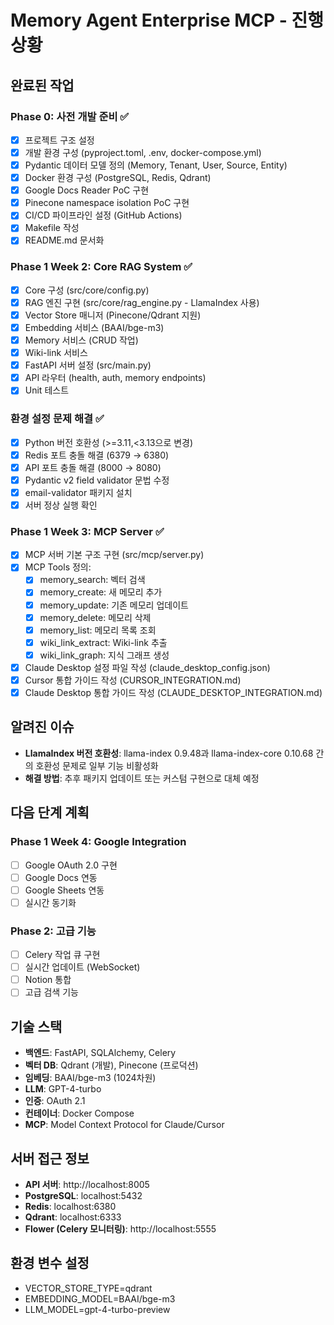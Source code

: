 # Memory Agent Enterprise MCP - 진행 상황

## 완료된 작업

### Phase 0: 사전 개발 준비 ✅
- [x] 프로젝트 구조 설정
- [x] 개발 환경 구성 (pyproject.toml, .env, docker-compose.yml)
- [x] Pydantic 데이터 모델 정의 (Memory, Tenant, User, Source, Entity)
- [x] Docker 환경 구성 (PostgreSQL, Redis, Qdrant)
- [x] Google Docs Reader PoC 구현
- [x] Pinecone namespace isolation PoC 구현
- [x] CI/CD 파이프라인 설정 (GitHub Actions)
- [x] Makefile 작성
- [x] README.md 문서화

### Phase 1 Week 2: Core RAG System ✅
- [x] Core 구성 (src/core/config.py)
- [x] RAG 엔진 구현 (src/core/rag_engine.py - LlamaIndex 사용)
- [x] Vector Store 매니저 (Pinecone/Qdrant 지원)
- [x] Embedding 서비스 (BAAI/bge-m3)
- [x] Memory 서비스 (CRUD 작업)
- [x] Wiki-link 서비스
- [x] FastAPI 서버 설정 (src/main.py)
- [x] API 라우터 (health, auth, memory endpoints)
- [x] Unit 테스트

### 환경 설정 문제 해결 ✅
- [x] Python 버전 호환성 (>=3.11,<3.13으로 변경)
- [x] Redis 포트 충돌 해결 (6379 → 6380)
- [x] API 포트 충돌 해결 (8000 → 8080)
- [x] Pydantic v2 field validator 문법 수정
- [x] email-validator 패키지 설치
- [x] 서버 정상 실행 확인

### Phase 1 Week 3: MCP Server ✅
- [x] MCP 서버 기본 구조 구현 (src/mcp/server.py)
- [x] MCP Tools 정의:
  - [x] memory_search: 벡터 검색
  - [x] memory_create: 새 메모리 추가
  - [x] memory_update: 기존 메모리 업데이트
  - [x] memory_delete: 메모리 삭제
  - [x] memory_list: 메모리 목록 조회
  - [x] wiki_link_extract: Wiki-link 추출
  - [x] wiki_link_graph: 지식 그래프 생성
- [x] Claude Desktop 설정 파일 작성 (claude_desktop_config.json)
- [x] Cursor 통합 가이드 작성 (CURSOR_INTEGRATION.md)
- [x] Claude Desktop 통합 가이드 작성 (CLAUDE_DESKTOP_INTEGRATION.md)

## 알려진 이슈
- **LlamaIndex 버전 호환성**: llama-index 0.9.48과 llama-index-core 0.10.68 간의 호환성 문제로 일부 기능 비활성화
- **해결 방법**: 추후 패키지 업데이트 또는 커스텀 구현으로 대체 예정

## 다음 단계 계획

### Phase 1 Week 4: Google Integration
- [ ] Google OAuth 2.0 구현
- [ ] Google Docs 연동
- [ ] Google Sheets 연동
- [ ] 실시간 동기화

### Phase 2: 고급 기능
- [ ] Celery 작업 큐 구현
- [ ] 실시간 업데이트 (WebSocket)
- [ ] Notion 통합
- [ ] 고급 검색 기능

## 기술 스택
- **백엔드**: FastAPI, SQLAlchemy, Celery
- **벡터 DB**: Qdrant (개발), Pinecone (프로덕션)
- **임베딩**: BAAI/bge-m3 (1024차원)
- **LLM**: GPT-4-turbo
- **인증**: OAuth 2.1
- **컨테이너**: Docker Compose
- **MCP**: Model Context Protocol for Claude/Cursor

## 서버 접근 정보
- **API 서버**: http://localhost:8005
- **PostgreSQL**: localhost:5432
- **Redis**: localhost:6380
- **Qdrant**: localhost:6333
- **Flower (Celery 모니터링)**: http://localhost:5555

## 환경 변수 설정
- VECTOR_STORE_TYPE=qdrant
- EMBEDDING_MODEL=BAAI/bge-m3
- LLM_MODEL=gpt-4-turbo-preview
